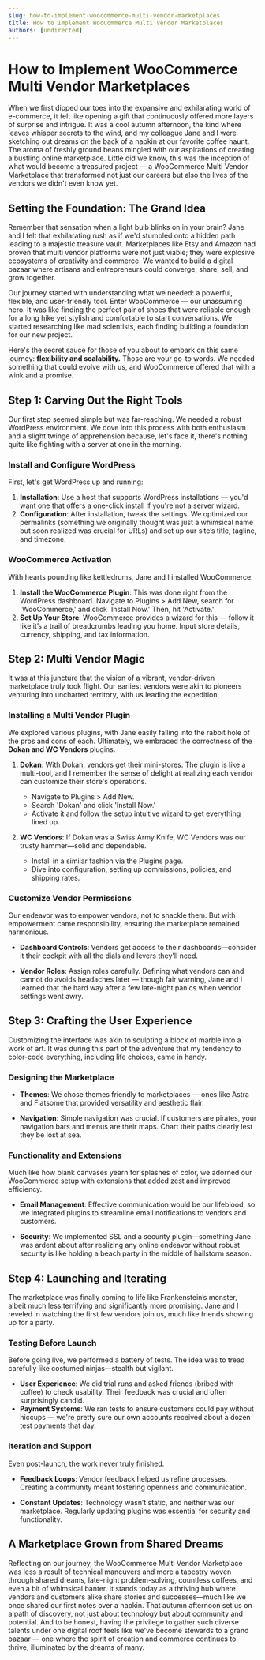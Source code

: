```yaml
---
slug: how-to-implement-woocommerce-multi-vendor-marketplaces
title: How to Implement WooCommerce Multi Vendor Marketplaces
authors: [undirected]
---
```



# How to Implement WooCommerce Multi Vendor Marketplaces

When we first dipped our toes into the expansive and exhilarating world of e-commerce, it felt like opening a gift that continuously offered more layers of surprise and intrigue. It was a cool autumn afternoon, the kind where leaves whisper secrets to the wind, and my colleague Jane and I were sketching out dreams on the back of a napkin at our favorite coffee haunt. The aroma of freshly ground beans mingled with our aspirations of creating a bustling online marketplace. Little did we know, this was the inception of what would become a treasured project — a WooCommerce Multi Vendor Marketplace that transformed not just our careers but also the lives of the vendors we didn't even know yet.

## Setting the Foundation: The Grand Idea

Remember that sensation when a light bulb blinks on in your brain? Jane and I felt that exhilarating rush as if we'd stumbled onto a hidden path leading to a majestic treasure vault. Marketplaces like Etsy and Amazon had proven that multi vendor platforms were not just viable; they were explosive ecosystems of creativity and commerce. We wanted to build a digital bazaar where artisans and entrepreneurs could converge, share, sell, and grow together. 

Our journey started with understanding what we needed: a powerful, flexible, and user-friendly tool. Enter WooCommerce — our unassuming hero. It was like finding the perfect pair of shoes that were reliable enough for a long hike yet stylish and comfortable to start conversations. We started researching like mad scientists, each finding building a foundation for our new project.

Here's the secret sauce for those of you about to embark on this same journey: **flexibility and scalability.** Those are your go-to words. We needed something that could evolve with us, and WooCommerce offered that with a wink and a promise. 

## Step 1: Carving Out the Right Tools

Our first step seemed simple but was far-reaching. We needed a robust WordPress environment. We dove into this process with both enthusiasm and a slight twinge of apprehension because, let's face it, there's nothing quite like fighting with a server at one in the morning.

### Install and Configure WordPress

First, let's get WordPress up and running:

1. **Installation**: Use a host that supports WordPress installations — you'd want one that offers a one-click install if you're not a server wizard. 
2. **Configuration**: After installation, tweak the settings. We optimized our permalinks (something we originally thought was just a whimsical name but soon realized was crucial for URLs) and set up our site’s title, tagline, and timezone. 

### WooCommerce Activation

With hearts pounding like kettledrums, Jane and I installed WooCommerce:

1. **Install the WooCommerce Plugin**: This was done right from the WordPress dashboard. Navigate to Plugins > Add New, search for 'WooCommerce,' and click 'Install Now.' Then, hit 'Activate.'
2. **Set Up Your Store**: WooCommerce provides a wizard for this — follow it like it’s a trail of breadcrumbs leading you home. Input store details, currency, shipping, and tax information.

## Step 2: Multi Vendor Magic

It was at this juncture that the vision of a vibrant, vendor-driven marketplace truly took flight. Our earliest vendors were akin to pioneers venturing into uncharted territory, with us leading the expedition.

### Installing a Multi Vendor Plugin

We explored various plugins, with Jane easily falling into the rabbit hole of the pros and cons of each. Ultimately, we embraced the correctness of the **Dokan and WC Vendors** plugins.

1. **Dokan**: With Dokan, vendors get their mini-stores. The plugin is like a multi-tool, and I remember the sense of delight at realizing each vendor can customize their store's operations.
   - Navigate to Plugins > Add New.
   - Search 'Dokan' and click 'Install Now.'
   - Activate it and follow the setup intuitive wizard to get everything lined up.

2. **WC Vendors**: If Dokan was a Swiss Army Knife, WC Vendors was our trusty hammer—solid and dependable.
   - Install in a similar fashion via the Plugins page.
   - Dive into configuration, setting up commissions, policies, and shipping rates.

### Customize Vendor Permissions

Our endeavor was to empower vendors, not to shackle them. But with empowerment came responsibility, ensuring the marketplace remained harmonious.

- **Dashboard Controls**: Vendors get access to their dashboards—consider it their cockpit with all the dials and levers they'll need.
  
- **Vendor Roles**: Assign roles carefully. Defining what vendors can and cannot do avoids headaches later — though fair warning, Jane and I learned that the hard way after a few late-night panics when vendor settings went awry.

## Step 3: Crafting the User Experience

Customizing the interface was akin to sculpting a block of marble into a work of art. It was during this part of the adventure that my tendency to color-code everything, including life choices, came in handy.

### Designing the Marketplace

- **Themes**: We chose themes friendly to marketplaces — ones like Astra and Flatsome that provided versatility and aesthetic flair.
  
- **Navigation**: Simple navigation was crucial. If customers are pirates, your navigation bars and menus are their maps. Chart their paths clearly lest they be lost at sea.

### Functionality and Extensions

Much like how blank canvases yearn for splashes of color, we adorned our WooCommerce setup with extensions that added zest and improved efficiency.

- **Email Management**: Effective communication would be our lifeblood, so we integrated plugins to streamline email notifications to vendors and customers.
  
- **Security**: We implemented SSL and a security plugin—something Jane was ardent about after realizing any online endeavor without robust security is like holding a beach party in the middle of hailstorm season.

## Step 4: Launching and Iterating

The marketplace was finally coming to life like Frankenstein’s monster, albeit much less terrifying and significantly more promising. Jane and I reveled in watching the first few vendors join us, much like friends showing up for a party. 

### Testing Before Launch

Before going live, we performed a battery of tests. The idea was to tread carefully like costumed ninjas—stealth but vigilant.

- **User Experience**: We did trial runs and asked friends (bribed with coffee) to check usability. Their feedback was crucial and often surprisingly candid. 
- **Payment Systems**: We ran tests to ensure customers could pay without hiccups — we're pretty sure our own accounts received about a dozen test payments that day.

### Iteration and Support

Even post-launch, the work never truly finished. 

- **Feedback Loops**: Vendor feedback helped us refine processes. Creating a community meant fostering openness and communication.
  
- **Constant Updates**: Technology wasn’t static, and neither was our marketplace. Regularly updating plugins was essential for security and functionality.

## A Marketplace Grown from Shared Dreams

Reflecting on our journey, the WooCommerce Multi Vendor Marketplace was less a result of technical maneuvers and more a tapestry woven through shared dreams, late-night problem-solving, countless coffees, and even a bit of whimsical banter. It stands today as a thriving hub where vendors and customers alike share stories and successes—much like we once shared our first notes over a napkin. That autumn afternoon set us on a path of discovery, not just about technology but about community and potential. And to be honest, having the privilege to gather such diverse talents under one digital roof feels like we've become stewards to a grand bazaar — one where the spirit of creation and commerce continues to thrive, illuminated by the dreams of many.